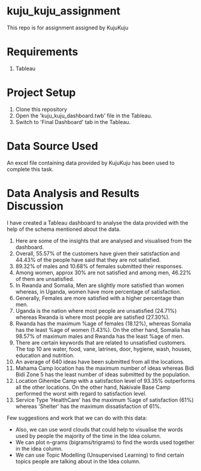 # kuju_kuju_assignment
This repo is for assignment assigned by KujuKuju

# Requirements

1. Tableau

# Project Setup

1. Clone this repository
2. Open the 'kuju_kuju_dashboard.twb' file in the Tableau.
3. Switch to 'Final Dashboard' tab in the Tableau.

# Data Source Used

An excel file containing data provided by KujuKuju has been used to complete this task.

# Data Analysis and Results Discussion

I have created a Tableau dashboard to analyse the data provided with the help of the schema mentioned about the data.

1. Here are some of the insights that are analysed and visualised from the dashboard.
2. Overall, 55.57% of the customers have given their satisfaction and 44.43% of the people have said that they are not satisfied.
3. 89.32% of males and 10.68% of females submitted their responses.
4. Among women, approx 30% are not satisfied and among men, 46.22% of them are unsatisfied.
5. In Rwanda and Somalia, Men are slightly more satisfied than women whereas, in Uganda, women have more percentage of satisfaction.
6. Generally, Females are more satisfied with a higher percentage than men.
7. Uganda is the nation where most people are unsatisfied (24.71%) whereas Rwanda is where most people are satisfied (27.30%).
8. Rwanda has the maximum %age of females (18.12%), whereas Somalia has the least %age of women (1.43%). On the other hand, Somalia has 98.57% of maximum males and Rwanda has the least %age of men.
9. There are certain keywords that are related to unsatisfied customers. The top 10 are water, food, vane, latrines, door, hygiene, wash, houses, education and nutrition.
10. An average of 640 ideas have been submitted from all the locations.
11. Mahama Camp location has the maximum number of ideas whereas Bidi Bidi Zone 5 has the least number of ideas submitted by the population.
12. Location Gihembe Camp with a satisfaction level of 93.35% outperforms all the other locations. On the other hand, Nakivale Base Camp performed the worst with regard to satisfaction level.
13. Service Type 'HealthCare' has the maximum %age of satisfaction (61%) whereas 'Shelter' has the maximum dissatisfaction of 61%.

Few suggestions and work that we can do with this data:

* Also, we can use word clouds that could help to visualise the words used by people the majority of the time in the Idea column.
* We can plot n-grams (bigrams/trigrams) to find the words used together in the idea column.
* We can use Topic Modelling (Unsupervised Learning) to find certain topics people are talking about in the Idea column.
